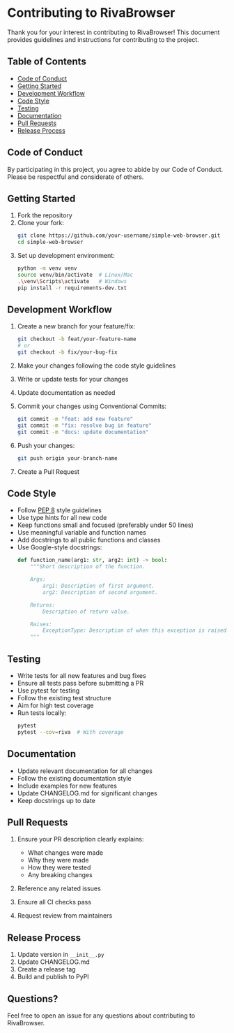 # Contributing to RivaBrowser

Thank you for your interest in contributing to RivaBrowser! This document provides guidelines and instructions for contributing to the project.

## Table of Contents

- [Code of Conduct](#code-of-conduct)
- [Getting Started](#getting-started)
- [Development Workflow](#development-workflow)
- [Code Style](#code-style)
- [Testing](#testing)
- [Documentation](#documentation)
- [Pull Requests](#pull-requests)
- [Release Process](#release-process)

## Code of Conduct

By participating in this project, you agree to abide by our Code of Conduct. Please be respectful and considerate of others.

## Getting Started

1. Fork the repository
2. Clone your fork:
   ```bash
   git clone https://github.com/your-username/simple-web-browser.git
   cd simple-web-browser
   ```
3. Set up development environment:
   ```bash
   python -m venv venv
   source venv/bin/activate  # Linux/Mac
   .\venv\Scripts\activate   # Windows
   pip install -r requirements-dev.txt
   ```

## Development Workflow

1. Create a new branch for your feature/fix:
   ```bash
   git checkout -b feat/your-feature-name
   # or
   git checkout -b fix/your-bug-fix
   ```

2. Make your changes following the code style guidelines

3. Write or update tests for your changes

4. Update documentation as needed

5. Commit your changes using Conventional Commits:
   ```bash
   git commit -m "feat: add new feature"
   git commit -m "fix: resolve bug in feature"
   git commit -m "docs: update documentation"
   ```

6. Push your changes:
   ```bash
   git push origin your-branch-name
   ```

7. Create a Pull Request

## Code Style

- Follow [PEP 8](https://peps.python.org/pep-0008/) style guidelines
- Use type hints for all new code
- Keep functions small and focused (preferably under 50 lines)
- Use meaningful variable and function names
- Add docstrings to all public functions and classes
- Use Google-style docstrings:
  ```python
  def function_name(arg1: str, arg2: int) -> bool:
      """Short description of the function.

      Args:
          arg1: Description of first argument.
          arg2: Description of second argument.

      Returns:
          Description of return value.

      Raises:
          ExceptionType: Description of when this exception is raised.
      """
  ```

## Testing

- Write tests for all new features and bug fixes
- Ensure all tests pass before submitting a PR
- Use pytest for testing
- Follow the existing test structure
- Aim for high test coverage
- Run tests locally:
  ```bash
  pytest
  pytest --cov=riva  # With coverage
  ```

## Documentation

- Update relevant documentation for all changes
- Follow the existing documentation style
- Include examples for new features
- Update CHANGELOG.md for significant changes
- Keep docstrings up to date

## Pull Requests

1. Ensure your PR description clearly explains:
   - What changes were made
   - Why they were made
   - How they were tested
   - Any breaking changes

2. Reference any related issues

3. Ensure all CI checks pass

4. Request review from maintainers

## Release Process

1. Update version in `__init__.py`
2. Update CHANGELOG.md
3. Create a release tag
4. Build and publish to PyPI

## Questions?

Feel free to open an issue for any questions about contributing to RivaBrowser.
